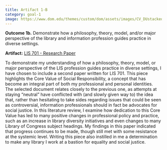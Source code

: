 ```yaml
---
title: Artifact 1-B
category: goal-1
image: https://www.dom.edu/themes/custom/dom/assets/images/CV_DUstacked_PMS295.png
---
```



**Outcome 1b.** Demonstrate how a philosophy, theory, model, and/or major perspective of the library and 
 information profession guides practice in diverse settings.

**Artifact:** [LIS 701 - Research Paper](https://docs.google.com/document/d/1fS1ROkLtZNl5iitXFn_1pwAK-yZj0F9W/edit)

To demonstrate my understanding of how a philosophy, theory, model, or major perspective of the LIS profession guides practice in diverse settings, I have chosen to include a second paper written for LIS 701. This piece highlights the Core Value of Social Responsibility, a concept that has become an integral part of both my professional and personal identities. The selected document relates closely to the previous one, as attempts at staying “neutral” have conflicted with (and slowly given way to) the idea that, rather than hesitating to take sides regarding issues that could be seen as controversial, information professionals should in fact be advocates for social justice. In this literature review, I examine how dedication to this Core Value has led to  many positive changes in professional policy and practice, such as an increase in library diversity initiatives and even changes to many Library of Congress subject headings. My findings in this paper indicated that progress continues to be made, though still met with some resistance at the systemic level. Writing this piece also instilled in me a determination to make any library I work at a bastion for equality and social justice.